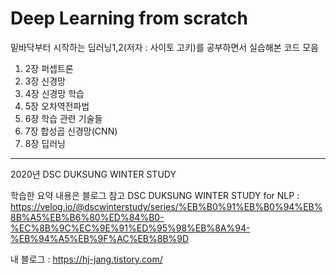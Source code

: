 # Deep Learning from scratch
밑바닥부터 시작하는 딥러닝1,2(저자 : 사이토 고키)를 공부하면서 실습해본 코드 모음

1. 2장 퍼셉트론
2. 3장 신경망
3. 4장 신경망 학습
4. 5장 오차역전파법
5. 6장 학습 관련 기술들
6. 7장 합성곱 신경망(CNN)
7. 8장 딥러닝

____________________________________________________

2020년 DSC DUKSUNG WINTER STUDY

학습한 요약 내용은 블로그 참고
DSC DUKSUNG WINTER STUDY for NLP : https://velog.io/@dscwinterstudy/series/%EB%B0%91%EB%B0%94%EB%8B%A5%EB%B6%80%ED%84%B0-%EC%8B%9C%EC%9E%91%ED%95%98%EB%8A%94-%EB%94%A5%EB%9F%AC%EB%8B%9D

내 블로그 : https://hj-jang.tistory.com/
